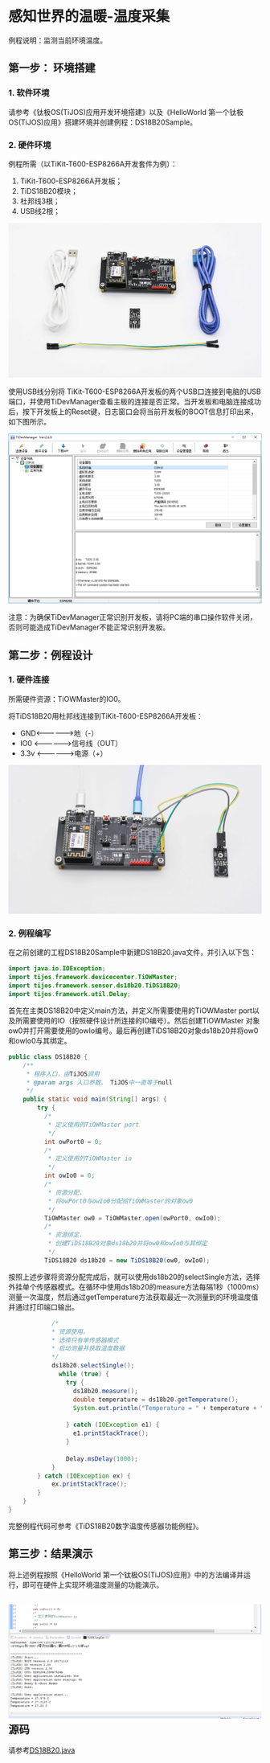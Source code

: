 # 感知世界的温暖-温度采集

例程说明：监测当前环境温度。

## 第一步： 环境搭建

### 1. 软件环境

请参考《钛极OS(TiJOS)应用开发环境搭建》以及《HelloWorld 第一个钛极OS(TiJOS)应用》搭建环境并创建例程：DS18B20Sample。

### 2. 硬件环境

例程所需（以TiKit-T600-ESP8266A开发套件为例）：

1. TiKit-T600-ESP8266A开发板；
2. TiDS18B20模块；
3. 杜邦线3根；
4. USB线2根；

![Tikit.jpg](./img/Tikit.jpg)

使用USB线分别将 TiKit-T600-ESP8266A开发板的两个USB口连接到电脑的USB端口，并使用TiDevManager查看主板的连接是否正常。当开发板和电脑连接成功后，按下开发板上的Reset键，日志窗口会将当前开发板的BOOT信息打印出来，如下图所示。

![TikitConect](./img/TikitConect.png)

注意：为确保TiDevManager正常识别开发板，请将PC端的串口操作软件关闭，否则可能造成TiDevManager不能正常识别开发板。

## 第二步：例程设计

### 1. 硬件连接

所需硬件资源：TiOWMaster的IO0。

将TiDS18B20用杜邦线连接到TiKit-T600-ESP8266A开发板：

- GND<------>地（-）
- IO0  <------>信号线（OUT）
- 3.3v <------>电源（+）

![TikitConectDS18B20.jpg](./img/TikitConectDS18B20.jpg)

### 2. 例程编写

在之前创建的工程DS18B20Sample中新建DS18B20.java文件，并引入以下包：

```java
import java.io.IOException;
import tijos.framework.devicecenter.TiOWMaster;
import tijos.framework.sensor.ds18b20.TiDS18B20;
import tijos.framework.util.Delay;
```

首先在主类DS18B20中定义main方法，并定义所需要使用的TiOWMaster port以及所需要使用的IO（按照硬件设计所连接的IO编号）。然后创建TiOWMaster 对象ow0并打开需要使用的owIo编号。最后再创建TiDS18B20对象ds18b20并将ow0和owIo0与其绑定。

```java
public class DS18B20 {
	/**
	 * 程序入口，由TiJOS调用
	 * @param args 入口参数， TiJOS中一直等于null
	 */
	public static void main(String[] args) {
      	try {
          /*
           * 定义使用的TiOWMaster port
           */
          int owPort0 = 0;
          /*
           * 定义使用的TiOWMaster io
           */
          int owIo0 = 0;
          /*
           * 资源分配，
           * 将owPort0与owIo0分配给TiOWMaster的对象ow0
           */			
          TiOWMaster ow0 = TiOWMaster.open(owPort0, owIo0);
          /*
           * 资源绑定，
           * 创建TiDS18B20对象ds18b20并将ow0和owIo0与其绑定
           */	
          TiDS18B20 ds18b20 = new TiDS18B20(ow0, owIo0);
```

按照上述步骤将资源分配完成后，就可以使用ds18b20的selectSingle方法，选择外挂单个传感器模式。在循环中使用ds18b20的measure方法每隔1秒（1000ms）测量一次温度，然后通过getTemperature方法获取最近一次测量到的环境温度值并通过打印端口输出。

```java
            /*
            * 资源使用，
            * 选择只有单传感器模式
            * 启动测量并获取温度数据
            */
			ds18b20.selectSingle();
              while (true) {
                try {
                  ds18b20.measure();
                  double temperature = ds18b20.getTemperature();
                  System.out.println("Temperature = " + temperature + " C");

                } catch (IOException e1) {
                  e1.printStackTrace();
                }

                Delay.msDelay(1000);
			}
		} catch (IOException ex) {
			ex.printStackTrace();
		}
	}
}
```

完整例程代码可参考《TiDS18B20数字温度传感器功能例程》。

## 第三步：结果演示

将上述例程按照《HelloWorld 第一个钛极OS(TiJOS)应用》中的方法编译并运行，即可在硬件上实现环境温度测量的功能演示。

## ![logcat](./img/logcat.png)源码

请参考[DS18B20.java](./src/DS18B20.java)